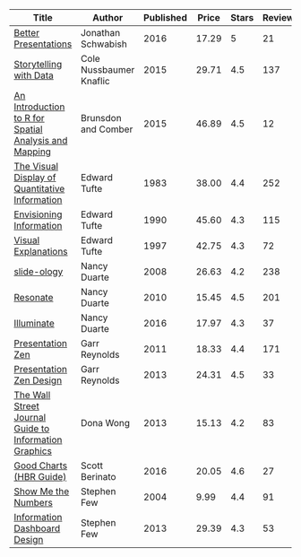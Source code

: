 
| Title | Author | Published | Price | Stars | Reviews | Received |
|-------|--------|-----------|-------|-------|---------|----------|
| [Better Presentations](https://www.amazon.com/dp/0231175213) | Jonathan Schwabish | 2016 | 17.29 | 5 | 21 | x |
| [Storytelling with Data](https://www.amazon.com/dp/1119002257) | Cole Nussbaumer Knaflic | 2015 | 29.71 | 4.5| 137 | x |
| [An Introduction to R for Spatial Analysis and Mapping](https://www.amazon.com/dp/1446272958) | Brunsdon and Comber | 2015 | 46.89 | 4.5 | 12 | |
| [The Visual Display of Quantitative Information](https://www.amazon.com/dp/0961392142)| Edward Tufte | 1983 | 38.00 | 4.4| 252 | |
| [Envisioning Information](https://www.amazon.com/dp/0961392118) | Edward Tufte | 1990 | 45.60 | 4.3| 115 | x |
| [Visual Explanations](https://www.amazon.com/dp/0961392126) | Edward Tufte | 1997 | 42.75 | 4.3 | 72 | x |
| [slide-ology](https://www.amazon.com/dp/0596522347) | Nancy Duarte | 2008 | 26.63 | 4.2| 238 | x |
| [Resonate](https://www.amazon.com/dp/0470632011) | Nancy Duarte | 2010 | 15.45 | 4.5| 201 | x |
| [Illuminate](https://www.amazon.com/dp/1101980168) | Nancy Duarte | 2016 | 17.97 | 4.3 | 37 | |
| [Presentation Zen](https://www.amazon.com/dp/0321811984) | Garr Reynolds | 2011 | 18.33 | 4.4| 171 | x |
| [Presentation Zen Design](https://www.amazon.com/dp/0321934156) | Garr Reynolds | 2013 | 24.31 | 4.5 | 33 | x |
| [The Wall Street Journal Guide to Information Graphics](https://www.amazon.com/dp/0393347281) | Dona Wong | 2013 | 15.13 | 4.2 | 83 | x |
| [Good Charts (HBR Guide)](https://www.amazon.com/dp/1633690709) | Scott Berinato | 2016 | 20.05 |  4.6 | 27 | x |
| [Show Me the Numbers](https://www.amazon.com/dp/0970601999) | Stephen Few | 2004 | 9.99 | 4.4 | 91 | - |
| [Information Dashboard Design](https://www.amazon.com/dp/1938377001) | Stephen Few | 2013 | 29.39 | 4.3 | 53 | - |

